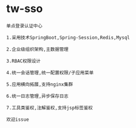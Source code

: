# tw-sso
	单点登录认证中心

	1.采用技术SpringBoot,Spring-Session,Redis,Mysql

	2.企业级组织架构,主数据管理

	3.RBAC权限设计

	4.统一会话管理,统一配置权限/子应用菜单

	5.应用横向拓展,支持nginx集群

	6.统一日志管理,异步保存日志

	7.工具类鉴权,注解鉴权,支持jsp标签鉴权

	欢迎issue
